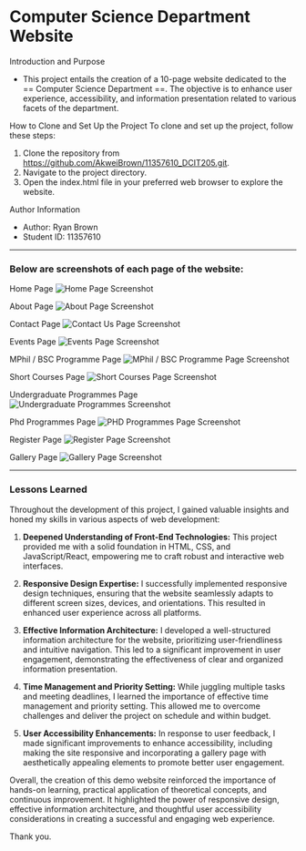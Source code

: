 # Computer Science Department Website

Introduction and Purpose
- This project entails the creation of a 10-page website dedicated to the == Computer Science Department ==. The objective is to enhance user experience, accessibility, and information presentation related to various facets of the department.

How to Clone and Set Up the Project
To clone and set up the project, follow these steps:
1. Clone the repository from https://github.com/AkweiBrown/11357610_DCIT205.git.
2. Navigate to the project directory.
3. Open the index.html file in your preferred web browser to explore the website.

Author Information
- Author: Ryan Brown
- Student ID: 11357610
  
---

### Below are screenshots of each page of the website:

Home Page
![Home Page Screenshot](img/homepage.jpeg)


About Page
![About Page Screenshot](img/homepage.jpeg)


Contact Page
![Contact Us Page Screenshot](img/contactpage.jpeg)


Events Page
![Events Page Screenshot](img/eventspage.jpeg)


MPhil / BSC Programme Page
![MPhil / BSC Programme Page Screenshot](img/mphilpage.jpeg)


Short Courses Page
![Short Courses Page Screenshot](img/shortcourse.jpeg)


Undergraduate Programmes Page
![Undergraduate Programmes Screenshot](img/undergradpage.jpeg)


Phd Programmes Page
![PHD Programmes Page Screenshot](img/phdpage.jpeg)


Register Page
![Register Page Screenshot](img/registerpage.jpeg)


Gallery Page
![Gallery Page Screenshot](img/gallerypage.jpeg)

---

### Lessons Learned

Throughout the development of this project, I gained valuable insights and honed my skills in various aspects of web development:

1. **Deepened Understanding of Front-End Technologies:** This project provided me with a solid foundation in HTML, CSS, and JavaScript/React, empowering me to craft robust and interactive web interfaces.

2. **Responsive Design Expertise:** I successfully implemented responsive design techniques, ensuring that the website seamlessly adapts to different screen sizes, devices, and orientations. This resulted in enhanced user experience across all platforms.

3. **Effective Information Architecture:** I developed a well-structured information architecture for the website, prioritizing user-friendliness and intuitive navigation. This led to a significant improvement in user engagement, demonstrating the effectiveness of clear and organized information presentation.

4. **Time Management and Priority Setting:** While juggling multiple tasks and meeting deadlines, I learned the importance of effective time management and priority setting. This allowed me to overcome challenges and deliver the project on schedule and within budget.

5. **User Accessibility Enhancements:** In response to user feedback, I made significant improvements to enhance accessibility, including making the site responsive and incorporating a gallery page with aesthetically appealing elements to promote better user engagement.

Overall, the creation of this demo website reinforced the importance of hands-on learning, practical application of theoretical concepts, and continuous improvement. It highlighted the power of responsive design, effective information architecture, and thoughtful user accessibility considerations in creating a successful and engaging web experience.

Thank you.